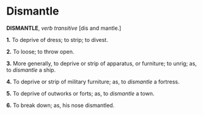 # Dismantle

**DISMANTLE**, _verb transitive_ \[dis and mantle.\]

**1.** To deprive of dress; to strip; to divest.

**2.** To loose; to throw open.

**3.** More generally, to deprive or strip of apparatus, or furniture; to unrig; as, to _dismantle_ a ship.

**4.** To deprive or strip of military furniture; as, to _dismantle_ a fortress.

**5.** To deprive of outworks or forts; as, to _dismantle_ a town.

**6.** To break down; as, his nose dismantled.